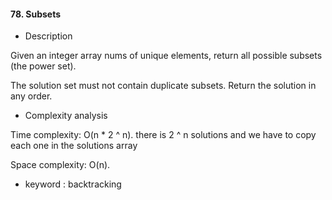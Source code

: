 #### 78. Subsets

* Description

Given an integer array nums of unique elements, return all possible subsets (the power set).

The solution set must not contain duplicate subsets. Return the solution in any order.

* Complexity analysis

Time complexity: O(n * 2 ^ n). there is 2 ^ n solutions and we have to copy each one in the solutions array

Space complexity: O(n).

* keyword : backtracking